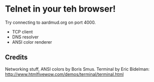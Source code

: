 # Telnet in your teh browser!

Try connecting to aardmud.org on port 4000.

* TCP client
* DNS resolver
* ANSI color renderer

## Credits

Networking stuff, ANSI colors by Boris Smus.
Terminal by Eric Bidelman: http://www.htmlfivewow.com/demos/terminal/terminal.html
